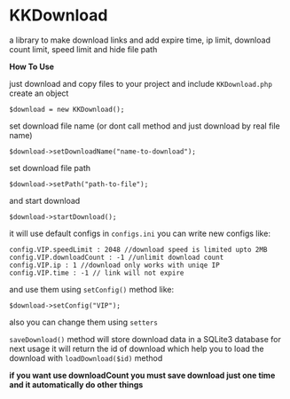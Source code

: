 # KKDownload
a library to make download links and add expire time, ip limit, download count limit, speed limit and hide file path

**How To Use**

just download and copy files to your project and include `KKDownload.php`
create an object

```
$download = new KKDownload();
```
set download file name
(or dont call method and just download by real file name)
```
$download->setDownloadName("name-to-download");
```
set download file path

```
$download->setPath("path-to-file");
```
and start download
```
$download->startDownload();
```
it will use default configs in `configs.ini`
you can write new configs like:
```
config.VIP.speedLimit : 2048 //download speed is limited upto 2MB
config.VIP.downloadCount : -1 //unlimit download count
config.VIP.ip : 1 //download only works with uniqe IP
config.VIP.time : -1 // link will not expire
```
and use them using `setConfig()` method like:
```
$download->setConfig("VIP");
```
also you can change them using `setters`

`saveDownload()` method will store download data in a SQLite3 database for next usage it will return the id of download which help you to load the download with `loadDownload($id)` method

**if you want use downloadCount you must save download just one time and it automatically do other things**
